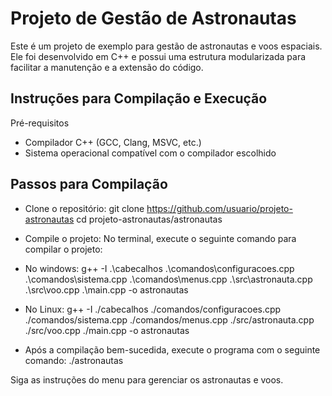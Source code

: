 # Projeto de Gestão de Astronautas
Este é um projeto de exemplo para gestão de astronautas e voos espaciais. Ele foi desenvolvido em C++ e possui uma estrutura modularizada para facilitar a manutenção e a extensão do código.

## Instruções para Compilação e Execução
Pré-requisitos
 - Compilador C++ (GCC, Clang, MSVC, etc.)
 - Sistema operacional compatível com o compilador escolhido

## Passos para Compilação
- Clone o repositório:
git clone https://github.com/usuario/projeto-astronautas
cd projeto-astronautas/astronautas

- Compile o projeto:
No terminal, execute o seguinte comando para compilar o projeto:
- No windows:
g++ -I .\cabecalhos .\comandos\configuracoes.cpp .\comandos\sistema.cpp .\comandos\menus.cpp .\src\astronauta.cpp .\src\voo.cpp .\main.cpp -o astronautas

- No Linux:
g++ -I ./cabecalhos ./comandos/configuracoes.cpp ./comandos/sistema.cpp ./comandos/menus.cpp ./src/astronauta.cpp ./src/voo.cpp ./main.cpp -o astronautas

- Após a compilação bem-sucedida, execute o programa com o seguinte comando:
./astronautas

Siga as instruções do menu para gerenciar os astronautas e voos.
